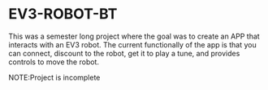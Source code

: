 # EV3-ROBOT-BT
This was a semester long project where the goal was to create an APP that interacts with an EV3 robot. 
The current functionally of the app is that you can connect, discount to the robot, get it to play a tune, and provides controls to move the robot. 

NOTE:Project is incomplete
